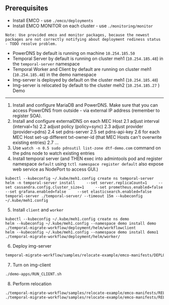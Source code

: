 Prerequisites
---
- Install EMCO - use `./emco/deployments`
- Install EMCO MONITOR on each cluster - use `./monitoring/monitor`

`Note: Use provided emco and monitor packages, because the newest packages are not correctly notifying about deployment rediness status - TODO resolve problem.`

- PowerDNS by default is running on machine `10.254.185.50`
- Temporal Server by default is running on cluster meh1 (`10.254.185.48`) in the `temporal-server` namespace
- Temporal Worker and Client by default are running on cluster meh1 (`10.254.185.48`) in the demo namespace
- Img-server is deployed by default on the cluster meh1 (`10.254.185.48`)
- Img-server is relocated by default to the cluster meh2 (`10.254.185.27`
)
Demo
---

1. Install and configure MariaDB and PowerDNS. Make sure that you can access PowerDNS from outside - via external IP address (remember to register SOA).
2. Install and configure externalDNS on each MEC Host
	2.1 adjust interval (interval=1s)
	2.2 adjust policy (policy=sync)
	2.3 adjust provider (provider=pdns)
	2.4 set pdns-server
	2.5 set pdns-api-key
	2.6 for each MEC Host set-up different txt-owner-id (that MEC Hosts can't overwrite existing entries)
	2.7 ...
3. Use `watch -n 0.5 sudo pdnsutil list-zone dtf-demo.com` command on the pdns node to watch existing entries
4. Install temporal server (and THEN exec into admintools pod and register namespace `default` using `tctl namespace register default` also expose web service as NodePort to access GUI.)

```
kubectl --kubeconfig ~/.kube/meh1.config create ns temporal-server
helm -n temporal-server install     --set server.replicaCount=1     --set cassandra.config.cluster_size=1     --set prometheus.enabled=false     --set grafana.enabled=false     --set elasticsearch.enabled=false     temporal-server ./temporal-server/ --timeout 15m --kubeconfig ~/.kube/meh1.config
```
5. Install `client` and `worker`

```
kubectl --kubeconfig ~/.kube/meh1.config create ns demo
helm --kubeconfig ~/.kube/meh1.config --namespace demo install demo  ./temporal-migrate-workflow/deployment/helm/workflowclient
helm --kubeconfig ~/.kube/meh1.config --namespace demo install demo1 ./temporal-migrate-workflow/deployment/helm/worker/

```

6. Deploy img-server

```bash
temporal-migrate-workflow/samples/relocate-example/emco-manifests/DEPLOY.sh
```

7. Turn on img-client

```bash
./demo-apps/RUN_CLIENT.sh
```

8. Perform relocation

```bash
./temporal-migrate-workflow/samples/relocate-example/emco-manifests/RELOCATE_TO_CLUSTER2.sh
./temporal-migrate-workflow/samples/relocate-example/emco-manifests/RELOCATE_TO_CLUSTER1.sh
```

